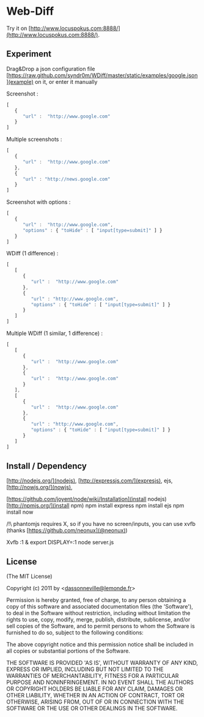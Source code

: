 # Web-Diff

Try it on [http://www.locuspokus.com:8888/](http://www.locuspokus.com:8888/).

## Experiment

Drag&Drop a json configuration file [https://raw.github.com/syndr0m/WDiff/master/static/examples/google.json](example) on it, or enter it manually

Screenshot :

``` js
[
   {
      "url" :  "http://www.google.com"
   }
]
```

Multiple screenshots :

``` js
[
   {
      "url" :  "http://www.google.com"
   },
   {
      "url" : "http://news.google.com"
   }
]
```

Screenshot with options :

``` js
[
   {
      "url" :  "http://www.google.com",
      "options" : { "toHide" : [ "input[type=submit]" ] }
   }
]
```

WDiff (1 difference) :

``` js
[
   [
      {
         "url" :  "http://www.google.com"
      },
      {
         "url" : "http://www.google.com",
         "options" : { "toHide" : [ "input[type=submit]" ] }
      }
   ]
]
```

Multiple WDiff (1 similar, 1 difference) :

``` js
[
   [
      {
         "url" :  "http://www.google.com"
      },
      {
         "url" :  "http://www.google.com"
      }
   ],
   [
      {
         "url" :  "http://www.google.com"
      },
      {
         "url" : "http://www.google.com",
         "options" : { "toHide" : [ "input[type=submit]" ] }
      }
   ]
]
```

## Install / Dependency

[http://nodejs.org/](nodejs), [http://expressjs.com/](expresjs), ejs, [http://nowjs.org/](nowjs), 

[https://github.com/joyent/node/wiki/Installation](install nodejs)
[http://npmjs.org/](install npm)
npm install express
npm install ejs
npm install now

/!\ phantomjs requires X, so if you have no screen/inputs, you can use xvfb (thanks [https://github.com/neonux](@neonux))

Xvfb :1 &
export DISPLAY=:1
node server.js

## License

(The MIT License)

Copyright (c) 2011 by &lt;dassonneville@lemonde.fr&gt;

Permission is hereby granted, free of charge, to any person obtaining
a copy of this software and associated documentation files (the
'Software'), to deal in the Software without restriction, including
without limitation the rights to use, copy, modify, merge, publish,
distribute, sublicense, and/or sell copies of the Software, and to
permit persons to whom the Software is furnished to do so, subject to
the following conditions:

The above copyright notice and this permission notice shall be
included in all copies or substantial portions of the Software.

THE SOFTWARE IS PROVIDED 'AS IS', WITHOUT WARRANTY OF ANY KIND,
EXPRESS OR IMPLIED, INCLUDING BUT NOT LIMITED TO THE WARRANTIES OF
MERCHANTABILITY, FITNESS FOR A PARTICULAR PURPOSE AND NONINFRINGEMENT.
IN NO EVENT SHALL THE AUTHORS OR COPYRIGHT HOLDERS BE LIABLE FOR ANY
CLAIM, DAMAGES OR OTHER LIABILITY, WHETHER IN AN ACTION OF CONTRACT,
TORT OR OTHERWISE, ARISING FROM, OUT OF OR IN CONNECTION WITH THE
SOFTWARE OR THE USE OR OTHER DEALINGS IN THE SOFTWARE.
